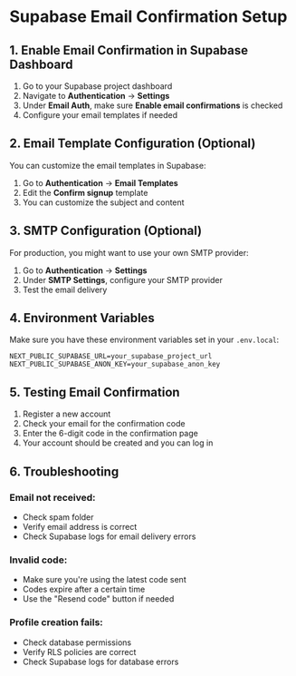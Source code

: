 # Supabase Email Confirmation Setup

## 1. Enable Email Confirmation in Supabase Dashboard

1. Go to your Supabase project dashboard
2. Navigate to **Authentication** → **Settings**
3. Under **Email Auth**, make sure **Enable email confirmations** is checked
4. Configure your email templates if needed

## 2. Email Template Configuration (Optional)

You can customize the email templates in Supabase:

1. Go to **Authentication** → **Email Templates**
2. Edit the **Confirm signup** template
3. You can customize the subject and content

## 3. SMTP Configuration (Optional)

For production, you might want to use your own SMTP provider:

1. Go to **Authentication** → **Settings**
2. Under **SMTP Settings**, configure your SMTP provider
3. Test the email delivery

## 4. Environment Variables

Make sure you have these environment variables set in your `.env.local`:

```env
NEXT_PUBLIC_SUPABASE_URL=your_supabase_project_url
NEXT_PUBLIC_SUPABASE_ANON_KEY=your_supabase_anon_key
```

## 5. Testing Email Confirmation

1. Register a new account
2. Check your email for the confirmation code
3. Enter the 6-digit code in the confirmation page
4. Your account should be created and you can log in

## 6. Troubleshooting

### Email not received:
- Check spam folder
- Verify email address is correct
- Check Supabase logs for email delivery errors

### Invalid code:
- Make sure you're using the latest code sent
- Codes expire after a certain time
- Use the "Resend code" button if needed

### Profile creation fails:
- Check database permissions
- Verify RLS policies are correct
- Check Supabase logs for database errors 